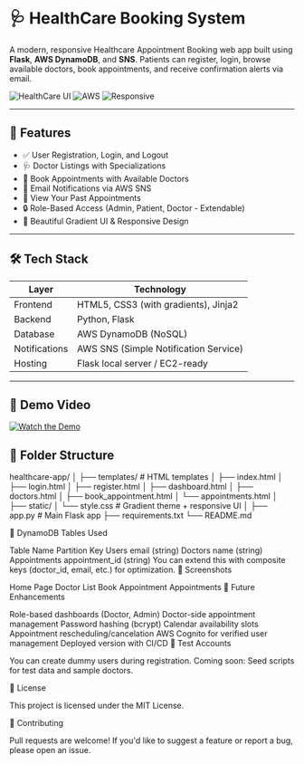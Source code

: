 # 🩺 HealthCare Booking System

A modern, responsive Healthcare Appointment Booking web app built using **Flask**, **AWS DynamoDB**, and **SNS**. Patients can register, login, browse available doctors, book appointments, and receive confirmation alerts via email.

![HealthCare UI](https://img.shields.io/badge/Flask-2.3-blue?logo=flask) ![AWS](https://img.shields.io/badge/AWS-DynamoDB%20%2F%20SNS-orange?logo=amazonaws) ![Responsive](https://img.shields.io/badge/UI-Responsive-green)

---

## 🌟 Features

- ✅ User Registration, Login, and Logout
- 🩺 Doctor Listings with Specializations
- 📅 Book Appointments with Available Doctors
- 📧 Email Notifications via AWS SNS
- 🧾 View Your Past Appointments
- 🔒 Role-Based Access (Admin, Patient, Doctor - Extendable)
- 💠 Beautiful Gradient UI & Responsive Design

---

## 🛠️ Tech Stack

| Layer         | Technology                  |
|---------------|------------------------------|
| Frontend      | HTML5, CSS3 (with gradients), Jinja2 |
| Backend       | Python, Flask                |
| Database      | AWS DynamoDB (NoSQL)         |
| Notifications | AWS SNS (Simple Notification Service) |
| Hosting       | Flask local server / EC2-ready |

---

## 🎥 Demo Video
[![Watch the Demo](assets/demo-thumbnail.png)](https://drive.google.com/file/d/1vlpni_M9xUtkXCNUSJn1e0Fcw09zXA6P/view?usp=share_link)

## 📁 Folder Structure

healthcare-app/
│
├── templates/ # HTML templates
│ ├── index.html
│ ├── login.html
│ ├── register.html
│ ├── dashboard.html
│ ├── doctors.html
│ ├── book_appointment.html
│ └── appointments.html
│
├── static/
│ └── style.css # Gradient theme + responsive UI
│
├── app.py # Main Flask app
├── requirements.txt
└── README.md

🧾 DynamoDB Tables Used

Table Name	Partition Key
Users	email (string)
Doctors	name (string)
Appointments	appointment_id (string)
You can extend this with composite keys (doctor_id, email, etc.) for optimization.
📸 Screenshots

Home Page	Doctor List	Book Appointment	Appointments
📌 Future Enhancements

 Role-based dashboards (Doctor, Admin)
 Doctor-side appointment management
 Password hashing (bcrypt)
 Calendar availability slots
 Appointment rescheduling/cancelation
 AWS Cognito for verified user management
 Deployed version with CI/CD
🧪 Test Accounts

You can create dummy users during registration.
Coming soon: Seed scripts for test data and sample doctors.

📄 License

This project is licensed under the MIT License.

🙌 Contributing

Pull requests are welcome! If you'd like to suggest a feature or report a bug, please open an issue.
